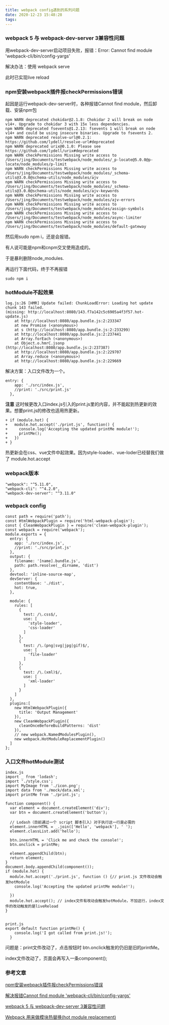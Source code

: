 ```yaml
---
title: webpack config遇到的系列问题
date: 2020-12-23 15:48:28
tags:
---
```


### webpack 5 与 webpack-dev-server 3兼容性问题

用webpack-dev-server启动项目失败，报错：Error: Cannot find module 'webpack-cli/bin/config-yargs'

解决办法：使用 webpack serve 

此时已实现live reload


### npm安装webpack插件报checkPermissions错误

起因是运行webpack-dev-server时，各种报错Cannot find module，然后卸载、安装npm包

```
npm WARN deprecated chokidar@2.1.8: Chokidar 2 will break on node v14+. Upgrade to chokidar 3 with 15x less dependencies.
npm WARN deprecated fsevents@1.2.13: fsevents 1 will break on node v14+ and could be using insecure binaries. Upgrade to fsevents 2.
npm WARN deprecated resolve-url@0.2.1: https://github.com/lydell/resolve-url#deprecated
npm WARN deprecated urix@0.1.0: Please see https://github.com/lydell/urix#deprecated
npm WARN checkPermissions Missing write access to /Users/jing/Documents/testwebpack/node_modules/_p-locate@5.0.0@p-locate/node_modules/p-limit
npm WARN checkPermissions Missing write access to /Users/jing/Documents/testwebpack/node_modules/_schema-utils@3.0.0@schema-utils/node_modules/ajv
npm WARN checkPermissions Missing write access to /Users/jing/Documents/testwebpack/node_modules/_schema-utils@3.0.0@schema-utils/node_modules/ajv-keywords
npm WARN checkPermissions Missing write access to /Users/jing/Documents/testwebpack/node_modules/ajv-errors
npm WARN checkPermissions Missing write access to /Users/jing/Documents/testwebpack/node_modules/assign-symbols
npm WARN checkPermissions Missing write access to /Users/jing/Documents/testwebpack/node_modules/async-limiter
npm WARN checkPermissions Missing write access to /Users/jing/Documents/testwebpack/node_modules/default-gateway
```

然后用sudo npm i，还是会报错。

有人说可能是npm和cnpm交叉使用造成的。

于是暴利删除node_modules.

再运行下面代码，终于不再报错

```
sudo npm i

```
### hotModule不起效果

```
log.js:26 [HMR] Update failed: ChunkLoadError: Loading hot update chunk 143 failed.
(missing: http://localhost:8080/143.f7a142c5c6905a4f3f57.hot-update.js)
    at http://localhost:8080/app.bundle.js:2:233347
    at new Promise (<anonymous>)
    at s (http://localhost:8080/app.bundle.js:2:233299)
    at http://localhost:8080/app.bundle.js:2:237441
    at Array.forEach (<anonymous>)
    at Object.o.hmrC.jsonp (http://localhost:8080/app.bundle.js:2:237387)
    at http://localhost:8080/app.bundle.js:2:229707
    at Array.reduce (<anonymous>)
    at http://localhost:8080/app.bundle.js:2:229669
```
解决方案：入口文件改为一个。

```
entry: {
    app: './src/index.js',
    //print: './src/print.js'
  },
```
**注意**
这时候更改入口index.js引入的print.js里的内容，并不能起到热更新的效果。想要print.js的修改也适用热更新。

```
+ if (module.hot) {
+   module.hot.accept('./print.js', function() {
+     console.log('Accepting the updated printMe module!');
+     printMe();
+   })
+ }
```

热更新会在css、vue文件中起效果。因为style-loader、vue-loder已经替我们做了 module.hot.accept
### webpack版本


```
"webpack": "^5.11.0",
"webpack-cli": "^4.2.0",
"webpack-dev-server": "^3.11.0"
```

### webpack config

```
const path = require('path');
const HtmlWebpackPlugin = require('html-webpack-plugin');
const { CleanWebpackPlugin } = require('clean-webpack-plugin');
const webpack = require('webpack');
module.exports = {
  entry: {
    app: './src/index.js',
    //print: './src/print.js'
  },
  output: {
    filename: '[name].bundle.js',
    path: path.resolve(__dirname, 'dist')
  },
  devtool: 'inline-source-map',
  devServer: {
    contentBase: './dist',
    hot: true,
  },
 
  module: {
    rules: [
      {
        test: /\.css$/,
        use: [
          'style-loader',
          'css-loader'
        ]
      },
      {
        test: /\.(png|svg|jpg|gif)$/,
        use: [
          'file-loader'
        ]
      },
      {
        test: /\.(xml)$/,
        use: [
          'xml-loader'
        ]
      }
    ]
  },
  plugins:[
    new HtmlWebpackPlugin({
      title: 'Output Management'
    }),
    new CleanWebpackPlugin({
      cleanOnceBeforeBuildPatterns: 'dist'
    }),
    // new webpack.NamedModulesPlugin(),
    new webpack.HotModuleReplacementPlugin()
  ]
};
```

### 入口文件hotModule测试

```
index.js
import _ from 'lodash';
import './style.css';
import MyImage from './icon.png';
import data from './mock/data.xml';
import printMe from './print.js';

function component() {
  var element = document.createElement('div');
  var btn = document.createElement('button');

  // Lodash（目前通过一个 script 脚本引入）对于执行这一行是必需的
  element.innerHTML = _.join(['Hello', 'webpack'], ' ');
  element.classList.add('hello');

  btn.innerHTML = 'Click me and check the console!';
  btn.onclick = printMe;

  element.appendChild(btn);
  return element;
}
document.body.appendChild(component());
if (module.hot) {
  module.hot.accept('./print.js', function () {// print.js 文件改动会触发hotModule
    console.log('Accepting the updated printMe module!'); 

  })
  module.hot.accept(); // index文件有改动会触发hotModule，不加这行，index文件的改动触发的是liveReload
}
  
```
```
print.js
export default function printMe() {
    console.log('I got called from print.js!');
  }
```

问题是：print文件改动了，点击按钮时 btn.onclick触发的仍旧是旧的printMe。

index文件改动了，页面会再写入一条component();

### 参考文章
[npm安装webpack插件报checkPermissions错误](http://www.qiutianaimeili.com/html/page/2020/02/zde66zxtxpd.html)

[解决报错Cannot find module 'webpack-cli/bin/config-yargs'
](https://blog.csdn.net/sxs7970/article/details/88746939)

[webpack 5 与 webpack-dev-server 3兼容性问题](https://www.cnblogs.com/xiaorong-9/p/14069684.html)

[Webpack 用来做模块热替换(hot module replacement)](https://segmentfault.com/a/1190000003872635)


